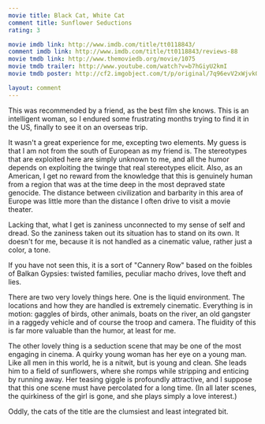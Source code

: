 ```yaml
---
movie title: Black Cat, White Cat
comment title: Sunflower Seductions
rating: 3

movie imdb link: http://www.imdb.com/title/tt0118843/
comment imdb link: http://www.imdb.com/title/tt0118843/reviews-88
movie tmdb link: http://www.themoviedb.org/movie/1075
movie tmdb trailer: http://www.youtube.com/watch?v=b7hGiyU2kmI
movie tmdb poster: http://cf2.imgobject.com/t/p/original/7q96evV2xWjvkO4fMdqe8vixKb8.jpg

layout: comment
---
```


This was recommended by a friend, as the best film she knows. This is an intelligent woman, so I endured some frustrating months trying to find it in the US, finally to see it on an overseas trip.

It wasn't a great experience for me, excepting two elements. My guess is that I am not from the south of European as my friend is. The stereotypes that are exploited here are simply unknown to me, and all the humor depends on exploiting the twinge that real stereotypes elicit. Also, as an American, I get no reward from the knowledge that this is genuinely human from a region that was at the time deep in the most depraved state genocide. The distance between civilization and barbarity in this area of Europe was little more than the distance I often drive to visit a movie theater.

Lacking that, what I get is zaniness unconnected to my sense of self and dread. So the zaniness taken out its situation has to stand on its own. It doesn't for me, because it is not handled as a cinematic value, rather just a color, a tone. 

If you have not seen this, it is a sort of "Cannery Row" based on the foibles of Balkan Gypsies: twisted families, peculiar macho drives, love theft and lies.

There are two very lovely things here. One is the liquid environment. The locations and how they are handled is extremely cinematic. Everything is in motion: gaggles of birds, other animals, boats on the river, an old gangster in a raggedy vehicle and of course the troop and camera. The fluidity of this is far more valuable than the humor, at least for me.

The other lovely thing is a seduction scene that may be one of the most engaging in cinema. A quirky young woman has her eye on a young man. Like all men in this world, he is a nitwit, but is young and clean. She leads him to a field of sunflowers, where she romps while stripping and enticing by running away. Her teasing giggle is profoundly attractive, and I suppose that this one scene must have percolated for a long time. (In all later scenes, the quirkiness of the girl is gone, and she plays simply a love interest.)

Oddly, the cats of the title are the clumsiest and least integrated bit.